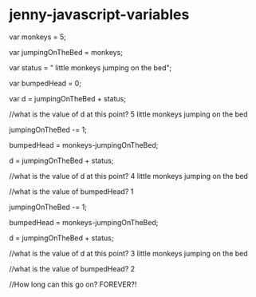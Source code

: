 # jenny-javascript-variables

var monkeys = 5;


var jumpingOnTheBed = monkeys;


var status = " little monkeys jumping on the bed";


var bumpedHead = 0;


var d = jumpingOnTheBed + status;


//what is the value of d at this point? 5 little monkeys jumping on the bed


jumpingOnTheBed -= 1;


bumpedHead = monkeys-jumpingOnTheBed;


d = jumpingOnTheBed + status;


//what is the value of d at this point? 4 little monkeys jumping on the bed


//what is the value of bumpedHead? 1


jumpingOnTheBed -= 1;


bumpedHead = monkeys-jumpingOnTheBed;


d = jumpingOnTheBed + status;

//what is the value of d at this point? 3 little monkeys jumping on the bed


//what is the value of bumpedHead? 2

//How long can this go on? FOREVER?!
